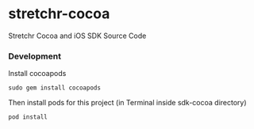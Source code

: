 stretchr-cocoa
==============

Stretchr Cocoa and iOS SDK Source Code


### Development

Install cocoapods

    sudo gem install cocoapods

Then install pods for this project (in Terminal inside sdk-cocoa directory)

    pod install